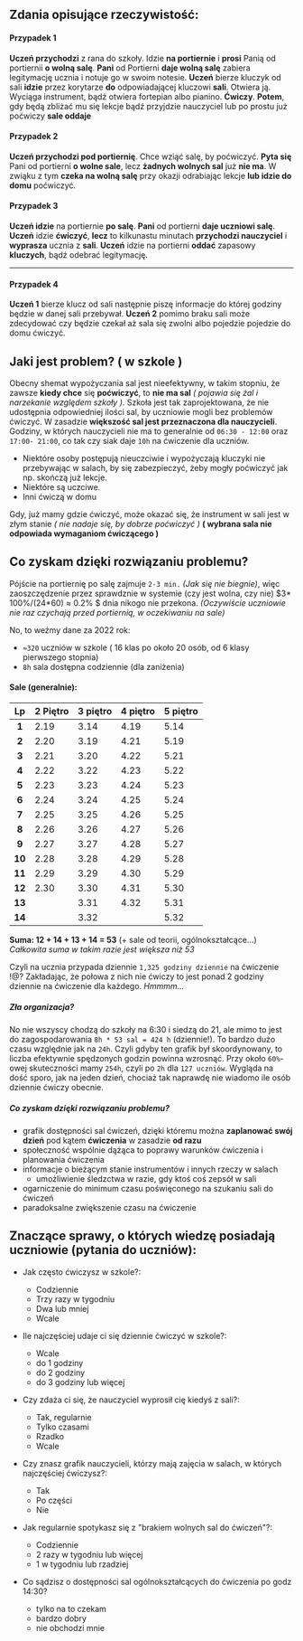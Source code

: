 ## Zdania opisujące rzeczywistość:

#### Przypadek 1
**Uczeń przychodzi** z rana do szkoły. Idzie **na portiernie** i **prosi** Panią od portiernii **o wolną salę**. **Pani** od Portierni **daje wolną salę** zabiera legitymację ucznia i notuje go w swoim notesie. **Uczeń** bierze kluczyk od sali **idzie** przez korytarze **do** odpowiadającej kluczowi **sali**. Otwiera ją. Wyciąga instrument, bądź otwiera fortepian albo pianino. **Ćwiczy**. **Potem**, gdy będą zbliżać mu się lekcje bądź przyjdzie nauczyciel lub po prostu już poćwiczy **sale oddaje**

#### Przypadek 2
**Uczeń przychodzi pod portiernię**. Chce wziąć salę, by poćwiczyć. **Pyta się** Pani od portierni **o wolne sale**, lecz **żadnych wolnych sal** już **nie ma**. W zwiąku z tym **czeka na wolną salę** przy okazji odrabiając lekcje **lub idzie do domu** poćwiczyć.

#### Przypadek 3
**Uczeń idzie** na portiernie **po salę**. **Pani** od portierni **daje uczniowi salę**. **Uczeń** idzie **ćwiczyć**, **lecz** to kilkunastu minutach **przychodzi nauczyciel** i **wyprasza** ucznia z **sali**.
**Uczeń** idzie na portierni **oddać** zapasowy **kluczych**, bądź odebrać legitymację.
****

#### Przypadek 4 
**Uczeń 1** bierze klucz od sali następnie piszę informacje do której godziny będzie w danej sali przebywał. **Uczeń 2** pomimo braku sali może zdecydować czy będzie czekał aż sala się zwolni albo pojedzie pojedzie do domu ćwiczyć.

## Jaki jest problem? ( w szkole )
Obecny shemat wypożyczania sal jest nieefektywny, w takim stopniu, że zawsze **kiedy chce** się **poćwiczyć**, to **nie ma sal** *( pojawia się żal i narzekanie względem szkoły )*.
Szkoła jest tak zaprojektowana, że nie udostępnia odpowiedniej ilości sal, by uczniowie mogli bez problemów ćwiczyć. W zasadzie **większość sal jest przeznaczona dla nauczycieli**. Godziny, w których nauczycieli nie ma to generalnie od `06:30 - 12:00` oraz `17:00- 21:00`, co tak czy siak daje `10h` na ćwiczenie dla uczniów.

- Niektóre osoby postępują nieuczciwie i wypożyczają kluczyki nie przebywając w salach, by się zabezpieczyć, żeby mogły poćwiczyć jak np. skończą już lekcje.
- Niektóre są uczciwe.
- Inni ćwiczą w domu


Gdy, już mamy gdzie ćwiczyć, może okazać się, że instrument w sali jest w złym stanie *( nie nadaje się, by dobrze poćwiczyć )* **( wybrana sala nie odpowiada wymaganiom ćwiczącego )**

## Co zyskam dzięki rozwiązaniu problemu?
Pójście na portiernię po salę zajmuje `2-3 min.` *(Jak się nie biegnie)*, więc zaoszczędzenie przez sprawdznie w systemie (czy jest wolna, czy nie) $3* 100\%/(24*60) ≈ 0.2\% $ dnia nikogo nie przekona. *(Oczywiście uczniowie nie raz czychają przed portiernią, w oczekiwaniu na sale)*

No, to weźmy dane za 2022 rok:
- `≈320` uczniów w szkole ( 16 klas po około 20 osób, od 6 klasy pierwszego stopnia)
- `8h` sala dostępna codziennie (dla zaniżenia)


#### Sale (generalnie):
|   Lp   | 2 Piętro | 3 piętro | 4 piętro | 5 piętro |
| :----: | -------- | -------- | -------- | -------- |
| **1**  | 2.19     | 3.14     | 4.19     | 5.14     |
| **2**  | 2.20     | 3.19     | 4.21     | 5.19     |
| **3**  | 2.21     | 3.20     | 4.22     | 5.21     |
| **4**  | 2.22     | 3.22     | 4.23     | 5.22     |
| **5**  | 2.23     | 3.23     | 4.24     | 5.23     |
| **6**  | 2.24     | 3.24     | 4.25     | 5.24     |
| **7**  | 2.25     | 3.25     | 4.26     | 5.25     |
| **8**  | 2.26     | 3.26     | 4.27     | 5.26     |
| **9**  | 2.27     | 3.27     | 4.28     | 5.27     |
| **10** | 2.28     | 3.28     | 4.29     | 5.28     |
| **11** | 2.29     | 3.29     | 4.30     | 5.29     |
| **12** | 2.30     | 3.30     | 4.31     | 5.30     |
| **13** |          | 3.31     | 4.32     | 5.31     |
| **14** |          | 3.32     |          | 5.32     |

**Suma: 12 + 14 + 13 + 14 = 53** (+ sale od teorii, ogólnokształcące...) 
*Całkowita suma w takim razie jest większa niż 53*

Czyli na ucznia przypada dziennie `1,325 godziny dziennie` na ćwiczenie !@?
Zakładając, że połowa z nich nie ćwiczy to jest ponad 2 godziny dziennie na ćwiczenie dla 
każdego. *Hmmmm...*
##### Zła organizacja?
No nie wszyscy chodzą do szkoły na 6:30 i siedzą do 21, ale mimo to jest do zagospodarowania `8h * 53 sal = 424 h` (dziennie!). To bardzo dużo czasu względnie jak na `24h`. Czyli gdyby ten grafik był skoordynowany, to liczba efektywnie spędzonych godzin powinna wzrosnąć. Przy około `60%`-owej skuteczności mamy `254h`, czyli po `2h` dla `127 uczniów`. Wygląda na dość sporo, jak na jeden dzień, chociaż tak naprawdę nie wiadomo ile osób dziennie ćwiczy obecnie.

##### Co zyskam dzięki rozwiązaniu problemu?
- grafik dostępności sal ćwiczeń, dzięki któremu można **zaplanować swój dzień** pod kątem **ćwiczenia** w zasadzie **od razu**
- społeczność wspólnie dążąca to poprawy warunków ćwiczenia i planowania ćwiczenia
- informacje o bieżącym stanie instrumentów i innych rzeczy w salach
  - umożliwienie śledzctwa w razie, gdy ktoś coś zepsół w sali
- ogarniczenie do minimum czasu poświęconego na szukaniu sali do ćwiczeń
- paradoksalne zwiększenie czasu na ćwiczenie
  
## Znaczące sprawy, o których wiedzę posiadają uczniowie (pytania do uczniów):
- Jak często ćwiczysz w szkole?:
  - Codziennie
  - Trzy razy w tygodniu
  - Dwa lub mniej
  - Wcale
- Ile najczęściej udaje ci się dziennie ćwiczyć w szkole?:
  - Wcale
  - do 1 godziny
  - do 2 godziny
  - do 3 godziny lub więcej 
- Czy zdaża ci się, że nauczyciel wyprosił cię kiedyś z sali?:
  - Tak, regularnie
  - Tylko czasami
  - Rzadko
  - Wcale
- Czy znasz grafik nauczycieli, którzy mają zajęcia w salach, w których najczęściej ćwiczysz?:
  - Tak
  - Po części
  - Nie
- Jak regularnie spotykasz się z "brakiem wolnych sal do ćwiczeń"?:
  - Codziennie
  - 2 razy w tygodniu lub więcej
  - 1 w tygodniu lub rzadziej





- Co sądzisz o dostępności sal ogólnokształcących do ćwiczenia po godz 14:30?
  - tylko na to czekam
  - bardzo dobry
  - nie obchodzi mnie


